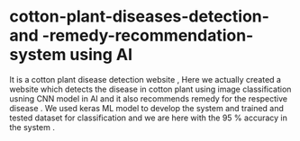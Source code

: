 # cotton-plant-diseases-detection-and -remedy-recommendation-system using AI 

It is a cotton plant disease detection website , Here we actually created a website which detects the disease in cotton plant using image classification usning CNN model in AI and it also recommends remedy for the respective disease . We used keras ML model to develop the system and trained and tested dataset for classification and we are here with the 95 % accuracy in the system .
